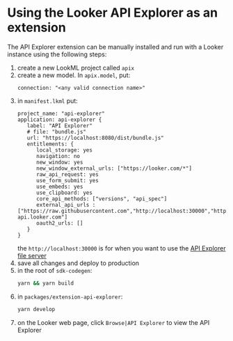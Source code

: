 # Using the Looker API Explorer as an extension

The API Explorer extension can be manually installed and run with a Looker instance using the following steps:

1. create a new LookML project called `apix`
2. create a new model. In `apix.model`, put:
   ```lookml
   connection: "<any valid connection name>"
   ```
3. in `manifest.lkml` put:
   ```lookml
   project_name: "api-explorer"
   application: api-explorer {
      label: "API Explorer"
      # file: "bundle.js"
      url: "https://localhost:8080/dist/bundle.js"
      entitlements: {
         local_storage: yes
         navigation: no
         new_window: yes
         new_window_external_urls: ["https://looker.com/*"]
         raw_api_request: yes
         use_form_submit: yes
         use_embeds: yes
         use_clipboard: yes
         core_api_methods: ["versions", "api_spec"]
         external_api_urls : ["https://raw.githubusercontent.com","http://localhost:30000","https://localhost:8080","https://marketplace-api.looker.com"]
         oauth2_urls: []
      }
   }
   ```
   the `http://localhost:30000` is for when you want to use the [API Explorer file server](/apix-files/README.md)
4. save all changes and deploy to production
5. in the root of `sdk-codegen`:
   ```sh
   yarn && yarn build
   ```
6. in `packages/extension-api-explorer`:
   ```sh
   yarn develop
   ```
7. on the Looker web page, click `Browse|API Explorer` to view the API Explorer
